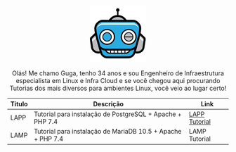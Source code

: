<p align="center">
 <img src="assets/Logo1.png" alt="InfraGeek" />
</p>

<p align="center">Olás! Me chamo Guga, tenho 34 anos e sou Engenheiro de Infraestrutura especialista em Linux e Infra Cloud e se você chegou aqui procurando Tutorias dos mais diversos para ambientes Linux, você veio ao lugar certo!</p>

| Título | Descrição | Link |
| ------ | --------- | ---- |
| LAPP   | Tutorial para instalação de PostgreSQL + Apache + PHP 7.4 | <a href=https://github.com/GugaJedi/pub/blob/master/LAPP.md> LAPP Tutorial |
| LAMP   | Tutorial para instalação de MariaDB 10.5 + Apache + PHP 7.4 | LAMP Tutorial |
